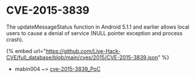 # CVE-2015-3839

The updateMessageStatus function in Android 5.1.1 and earlier allows local users to cause a denial of service (NULL pointer exception and process crash).

{% embed url="https://github.com/Live-Hack-CVE/full_database/blob/main/cves/2015/CVE-2015-3839.json" %}


* mabin004 ~> [cve-2015-3839_PoC](https://zeste.alice-snow.ru/2015/database/cve-2015-3839/cve-2015-3839_poc-mabin004)
